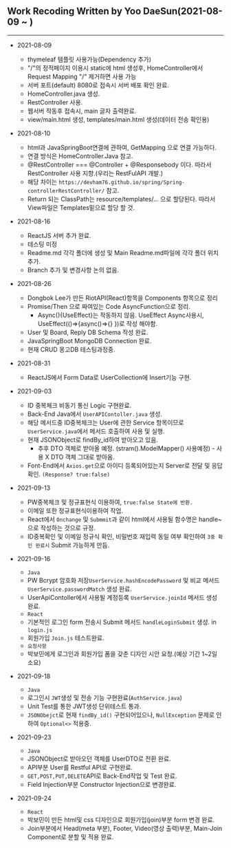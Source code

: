 ## Work Recoding Written by Yoo DaeSun(2021-08-09 ~ )
***
- 2021-08-09
    + thymeleaf 템플릿 사용가능(Dependency 추가)
    + "/"의 정적페이지 이용시 static에 html 생성후, HomeController에서 Request Mapping "/" 제거하면 사용 가능
    + 서버 포트(default) 8080로 접속시 서버 배포 확인 완료.
    + HomeController.java 생성.
    + RestController 사용.
    + 웹서버 작동후 접속시, main 글자 출력완료.
    + view/main.html 생성, templates/main.html 생성(데이터 전송 확인용) 

- 2021-08-10
    + html과 JavaSpringBoot연결에 관하여, GetMapping 으로 연결 가능하다.
    + 연결 방식은 HomeController.Java 참고.
    + @RestController === @Controller + @Responsebody 이다. 따라서 RestController 사용 지향.(우리는 RestFulAPI 개발.)
    + 해당 차이는 `https://devham76.github.io/spring/Spring-controllerRestController/` 참고.
    + Return 되는 ClassPath는 resource/templates/... 으로 할당된다. 따라서 View파일은 Templates밑으로 할당 할 것.

- 2021-08-16
    + ReactJS 서버 추가 완료.
    + 테스팅 미정
    + Readme.md 각각 폴더에 생성 및 Main Readme.md파일에 각각 폴더 위치 추가.
    + Branch 추가 및 변경사항 논의 없음.

- 2021-08-26
    + Dongbok Lee가 만든 RiotAPI(React)항목을 Components 항목으로 정리
    + Promise/Then 으로 짜여있는 Code AsyncFunction으로 정리.
        - Async(){UseEffect}는 작동하지 않음. UseEffect Async사용시, UseEffect(()=>{async()=>{} })로 작성 해야함.
    + User 및 Board, Reply DB Schema 작성 완료.
    + JavaSpringBoot MongoDB Connection 완료.
    + 현재 CRUD 몽고DB 테스팅과정중.


- 2021-08-31
    + ReactJS에서 Form Data로 UserCollection에 Insert기능 구현. 

- 2021-09-03 
    + ID 중복체크 비동기 통신 Logic 구현완료.
    + Back-End Java에서 `UserAPIContoller.java` 생성. 
    + 해당 메서드중 ID중복체크는 User에 관한 Service 항목이므로 `UserService.java`에서 메서드 호출하여 사용 및 실행.
    + 현재 JSONObject로 findBy_id하여 받아오고 있음.
        - 추후 DTO 객체로 받아올 예정. (stram().ModelMapper() 사용예정) - 사용 X DTO 객체 그대로 받아옴.
    + Font-End에서 `Axios.get`으로 아이디 등록되어있는지 Server로 전달 및 응답 확인. `(Response? true:false)`

- 2021-09-13
    + PW중복체크 및 정규표현식 이용하여, `true:false State에 반환.`
    + 이메일 또한 정규표현식이용하여 작업.
    +  React에서 `Onchange` 및  `Submmit`과 같이 html에서 사용될 함수명은 handle~으로 작성하는 것으로 규정.
    +  ID중복확인 및 이메일 정규식 확인, 비밀번호 재입력 동일 여부 확인하여 `3중 확인 완료시` Submit 가능하게 만듬. 

- 2021-09-16
    + `Java`
    + PW Bcrypt 암호화 저장`UserService.hashEncodePassword` 및 비교 메서드`UserService.passwordMatch` 생성 완료. 
    + UserApiContoller에서 사용될 계정등록 `UserService.joinId` 메서드 생성 완료.
    + `React`
    + 기본적인 로그인 form 전송시 Submit 메서드 `handleLoginSubmit` 생성. in `login.js`
    + 회원가입 `Join.js` 테스트완료.
    + `요청사항`
    + 박보민에게 로그인과 회원가입 폼을 갖춘 디자인 시안 요청.(예상 기간 1~2일 소요)
  
- 2021-09-18
    + `Java`
    + 로그인시 `JWT`생성 및 전송 기능 구현완료(`AuthService.java`)
    + Unit Test를 통한 JWT생성 단위테스트 통과.
    + `JSONObejct`로 현재 `findBy_id()` 구현되어있으나, `NullException` 문제로 인하여 `Optional<>` 적용중. 

- 2021-09-23
    + `Java`
    + JSONObject로 받아오던 객체를 UserDTO로 전환 완료.
    + API부분 User를 Restful API로 구현완료.
    + `GET,POST,PUT,DELETE`API로 Back-End작업 및 Test 완료.
    + Field Injection부분 Constructor Injection으로 변경완료.

- 2021-09-24
    + `React`
    + 박보민이 만든 html및 css 디자인으로 회원가입(join)부분 form 변경 완료.
    + Join부분에서 Head(meta 부분), Footer, Video(영상 출력)부분, Main-Join Component로 분할 및 적용 완료.
